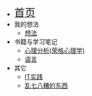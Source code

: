 * [<font size=5>首页</font>](/)
* 我的想法
  * [想法](/thoughts/)
* 书籍与学习笔记
  * [心理分析(荣格心理学)](/analytical-psychology/)
  * [语言](/languages/)
* 其它
  * [IT实践](/IT-practice/)
  * [乱七八糟的东西](/others/)